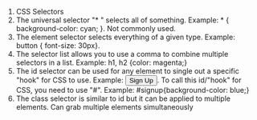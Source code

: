 1. CSS Selectors
2. The universal selector "* " selects all of something. Example: * { background-color: cyan; }. Not commonly used.
3. The element selector selects everything of a given type. Example: button { font-size: 30px}.
4. The selector list allows you to use a comma to combine multiple selectors in a list. Example: h1, h2 {color: magenta;}
5. The id selector can be used for any element to single out a specific "hook" for CSS to use. Example: <button id="signup">Sign Up</button>. To call this id/"hook" for CSS, you need to use "#". Example: #signup{background-color: blue;}
6. The class selector is similar to id but it can be applied to multiple elements. Can grab multiple elements simultaneously 